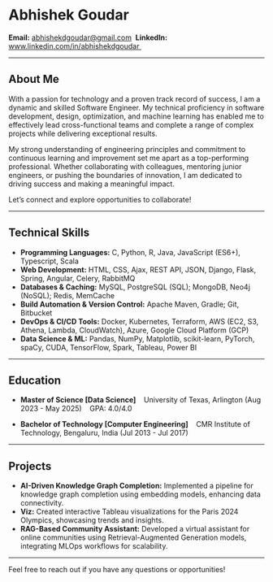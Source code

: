 
# Abhishek Goudar

**Email:** abhishekdgoudar@gmail.com  
**LinkedIn:** www.linkedin.com/in/abhishekdgoudar  

---

## About Me

With a passion for technology and a proven track record of success, I am a dynamic and skilled Software Engineer. My technical proficiency in software development, design, optimization, and machine learning has enabled me to effectively lead cross-functional teams and complete a range of complex projects while delivering exceptional results.

My strong understanding of engineering principles and commitment to continuous learning and improvement set me apart as a top-performing professional. Whether collaborating with colleagues, mentoring junior engineers, or pushing the boundaries of innovation, I am dedicated to driving success and making a meaningful impact.

Let’s connect and explore opportunities to collaborate!

---

## Technical Skills

- **Programming Languages:** C, Python, R, Java, JavaScript (ES6+), Typescript, Scala
- **Web Development:** HTML, CSS, Ajax, REST API, JSON, Django, Flask, Spring, Angular, Celery, RabbitMQ
- **Databases & Caching:** MySQL, PostgreSQL (SQL); MongoDB, Neo4j (NoSQL); Redis, MemCache
- **Build Automation & Version Control:** Apache Maven, Gradle; Git, Bitbucket
- **DevOps & CI/CD Tools:** Docker, Kubernetes, Terraform, AWS (EC2, S3, Athena, Lambda, CloudWatch), Azure, Google Cloud Platform (GCP)
- **Data Science & ML:** Pandas, NumPy, Matplotlib, scikit-learn, PyTorch, spaCy, CUDA, TensorFlow, Spark, Tableau, Power BI

---

## Education

- **Master of Science [Data Science]**  
  University of Texas, Arlington (Aug 2023 - May 2025)  
  GPA: 4.0/4.0

- **Bachelor of Technology [Computer Engineering]**  
  CMR Institute of Technology, Bengaluru, India (Jul 2013 - Jul 2017)

---

## Projects

- **AI-Driven Knowledge Graph Completion:** Implemented a pipeline for knowledge graph completion using embedding models, enhancing data connectivity.
- **Viz:** Created interactive Tableau visualizations for the Paris 2024 Olympics, showcasing trends and insights.
- **RAG-Based Community Assistant:** Developed a virtual assistant for online communities using Retrieval-Augmented Generation models, integrating MLOps workflows for scalability.

---

Feel free to reach out if you have any questions or opportunities!
